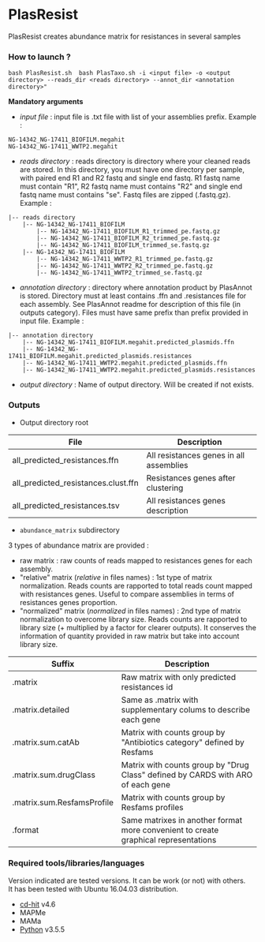 # PlasResist

PlasResist creates abundance matrix for resistances in several samples 

### How to launch ?

```
bash PlasResist.sh  bash PlasTaxo.sh -i <input file> -o <output directory> --reads_dir <reads directory> --annot_dir <annotation directory>"  
```

**Mandatory arguments** 
* *input file* : input file is .txt file with list of your assemblies prefix. Example :  
```
NG-14342_NG-17411_BIOFILM.megahit
NG-14342_NG-17411_WWTP2.megahit
```
* *reads directory* : reads directory is directory where your cleaned reads are stored. In this directory, you must have one directory per sample, with paired end R1 and R2 fastq and single end fastq. R1 fastq name must contain "R1", R2 fastq name must contains "R2" and single end fastq name must contains "se". Fastq files are zipped (.fastq.gz). Example :  
```
|-- reads directory 
	|-- NG-14342_NG-17411_BIOFILM
		|-- NG-14342_NG-17411_BIOFILM_R1_trimmed_pe.fastq.gz
		|-- NG-14342_NG-17411_BIOFILM_R2_trimmed_pe.fastq.gz
		|-- NG-14342_NG-17411_BIOFILM_trimmed_se.fastq.gz
	|-- NG-14342_NG-17411_BIOFILM
		|-- NG-14342_NG-17411_WWTP2_R1_trimmed_pe.fastq.gz
		|-- NG-14342_NG-17411_WWTP2_R2_trimmed_pe.fastq.gz
		|-- NG-14342_NG-17411_WWTP2_trimmed_se.fastq.gz
```
* *annotation directory* : directory where annotation product by PlasAnnot is stored. Directory must at least contains .ffn and .resistances file for each assembly. See PlasAnnot readme for description of this file (in outputs category). Files must have same prefix than prefix provided in input file. Example :  
```
|-- annotation directory 
	|-- NG-14342_NG-17411_BIOFILM.megahit.predicted_plasmids.ffn 
	|-- NG-14342_NG-17411_BIOFILM.megahit.predicted_plasmids.resistances 
	|-- NG-14342_NG-17411_WWTP2.megahit.predicted_plasmids.ffn 
	|-- NG-14342_NG-17411_WWTP2.megahit.predicted_plasmids.resistances 
```  
* *output directory* : Name of output directory. Will be created if not exists. 

### Outputs 

* Output directory root 

| File | Description | 
|---------|------------|
|all_predicted_resistances.ffn|All resistances genes in all assemblies| 
|all_predicted_resistances.clust.ffn|Resistances genes after clustering|
|all_predicted_resistances.tsv|All resistances genes description| 

* `abundance_matrix` subdirectory 

3 types of abundance matrix are provided :  
* raw matrix : raw counts of reads mapped to resistances genes for each assembly. 
* "relative" matrix (*relative* in files names) : 1st type of matrix normalization. Reads counts are rapported to total reads count mapped with resistances genes. Useful to compare assemblies in terms of resistances genes proportion. 
* "normalized" matrix (*normalized* in files names) : 2nd type of matrix normalization to overcome library size. Reads counts are rapported to library size (+ multiplied by a factor for clearer outputs). It conserves the information of quantity provided in raw matrix but take into account library size. 

| Suffix | Description | 
|---------|------------|
|.matrix|Raw matrix with only predicted resistances id| 
|.matrix.detailed|Same as .matrix with supplementary colums to describe each gene|
|.matrix.sum.catAb|Matrix with counts group by "Antibiotics category" defined by Resfams|
|.matrix.sum.drugClass|Matrix with counts group by "Drug Class" defined by CARDS with ARO of each gene| 
|.matrix.sum.ResfamsProfile|Matrix with counts group by Resfams profiles| 
|.format|Same matrixes in another format more convenient to create graphical representations| 

### Required tools/libraries/languages
Version indicated are tested versions. It can be work (or not) with others.  
It has been tested with Ubuntu 16.04.03 distribution. 
* [cd-hit](http://weizhongli-lab.org/cd-hit/) v4.6
* MAPMe 
* MAMa 
* [Python](https://www.python.org/download/releases/3.0/) v3.5.5



